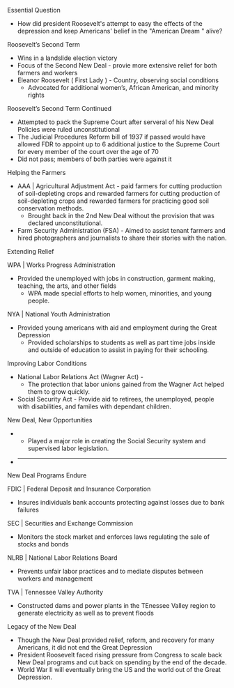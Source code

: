 

Essential Question

* How did president Roosevelt's attempt to easy the effects of the depression and keep Americans' belief in the "American Dream " alive? 

Roosevelt’s Second Term

* Wins in a landslide election victory
* Focus of the Second New Deal - provie more extensive relief for both farmers and workers 
* Eleanor Roosevelt ( First Lady ) - Country, observing social conditions 
    * Advocated for additional women’s, African American, and minority rights

Roosevelt’s Second Term Continued

* Attempted to pack the Supreme Court after serveral of his New Deal Policies were ruled unconstitutional
* The Judicial Procedures Reform bill of 1937 if passed would have allowed FDR to appoint up to 6 additional justice to the Supreme Court for every member of the court over the age of 70 
* Did not pass; members of both parties were against it

Helping the Farmers

* AAA | Agricultural Adjustment Act - paid farmers for cutting production of soil-depleting crops and rewarded farmers for cutting production of soil-depleting crops and rewarded farmers for practicing good soil conservation methods. 
    * Brought back in the 2nd New Deal without the provision that was declared unconstitutional.
* Farm Security Administration (FSA) - Aimed to assist tenant farmers and hired photographers and journalists to share their stories with the nation. 

Extending Relief

WPA | Works Progress Administration

* Provided the unemployed with jobs in construction, garment making, teaching, the arts, and other fields 
    * WPA made special efforts to help women, minorities, and young people.

NYA | National Youth Administration

* Provided young americans with aid and employment during the Great Depression
    * Provided scholarships to students as well as part time jobs inside and outside of education to assist in paying for their schooling.

Improving Labor Conditions

* National Labor Relations Act (Wagner Act) -
    * The protection that labor unions gained from the Wagner Act helped them to grow quickly. 
* Social Security Act - Provide aid to retirees, the unemployed, people with disabilities, and familes with dependant children.

New Deal, New Opportunities

* 
    * Played a major role in creating the Social Security system and supervised labor legislation.
* ________________________________________________________________________________________________

New Deal Programs Endure

FDIC | Federal Deposit and Insurance Corporation

* Insures individuals bank accounts protecting against losses due to bank failures 

SEC | Securities and Exchange Commission

* Monitors the stock market and enforces laws regulating the sale of stocks and bonds 

NLRB | National Labor Relations Board

* Prevents unfair labor practices and to mediate disputes between workers and management

TVA | Tennessee Valley Authority

* Constructed dams and power plants in the TEnessee Valley region to generate electricity as well as to prevent floods 

Legacy of the New Deal

* Though the New Deal provided relief, reform, and recovery for many Americans, it did not end the Great Depression 
* President Roosevelt faced rising pressure from Congress to scale back New Deal programs and cut back on spending by the end of the decade. 
* World War II will eventually bring the US and the world out of the Great Depression.

